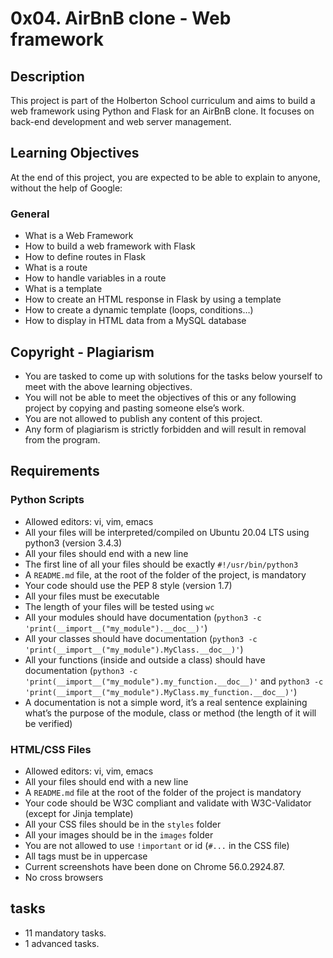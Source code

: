 # 0x04. AirBnB clone - Web framework

## Description

This project is part of the Holberton School curriculum and aims to build a web framework using Python and Flask for an AirBnB clone. It focuses on back-end development and web server management.

## Learning Objectives

At the end of this project, you are expected to be able to explain to anyone, without the help of Google:

### General

- What is a Web Framework
- How to build a web framework with Flask
- How to define routes in Flask
- What is a route
- How to handle variables in a route
- What is a template
- How to create an HTML response in Flask by using a template
- How to create a dynamic template (loops, conditions…)
- How to display in HTML data from a MySQL database

## Copyright - Plagiarism

- You are tasked to come up with solutions for the tasks below yourself to meet with the above learning objectives.
- You will not be able to meet the objectives of this or any following project by copying and pasting someone else’s work.
- You are not allowed to publish any content of this project.
- Any form of plagiarism is strictly forbidden and will result in removal from the program.

## Requirements

### Python Scripts

- Allowed editors: vi, vim, emacs
- All your files will be interpreted/compiled on Ubuntu 20.04 LTS using python3 (version 3.4.3)
- All your files should end with a new line
- The first line of all your files should be exactly `#!/usr/bin/python3`
- A `README.md` file, at the root of the folder of the project, is mandatory
- Your code should use the PEP 8 style (version 1.7)
- All your files must be executable
- The length of your files will be tested using `wc`
- All your modules should have documentation (`python3 -c 'print(__import__("my_module").__doc__)'`)
- All your classes should have documentation (`python3 -c 'print(__import__("my_module").MyClass.__doc__)'`)
- All your functions (inside and outside a class) should have documentation (`python3 -c 'print(__import__("my_module").my_function.__doc__)'` and `python3 -c 'print(__import__("my_module").MyClass.my_function.__doc__)'`)
- A documentation is not a simple word, it’s a real sentence explaining what’s the purpose of the module, class or method (the length of it will be verified)

### HTML/CSS Files

- Allowed editors: vi, vim, emacs
- All your files should end with a new line
- A `README.md` file at the root of the folder of the project is mandatory
- Your code should be W3C compliant and validate with W3C-Validator (except for Jinja template)
- All your CSS files should be in the `styles` folder
- All your images should be in the `images` folder
- You are not allowed to use `!important` or id (`#...` in the CSS file)
- All tags must be in uppercase
- Current screenshots have been done on Chrome 56.0.2924.87.
- No cross browsers

## tasks
- 11 mandatory tasks. 
- 1 advanced tasks.

